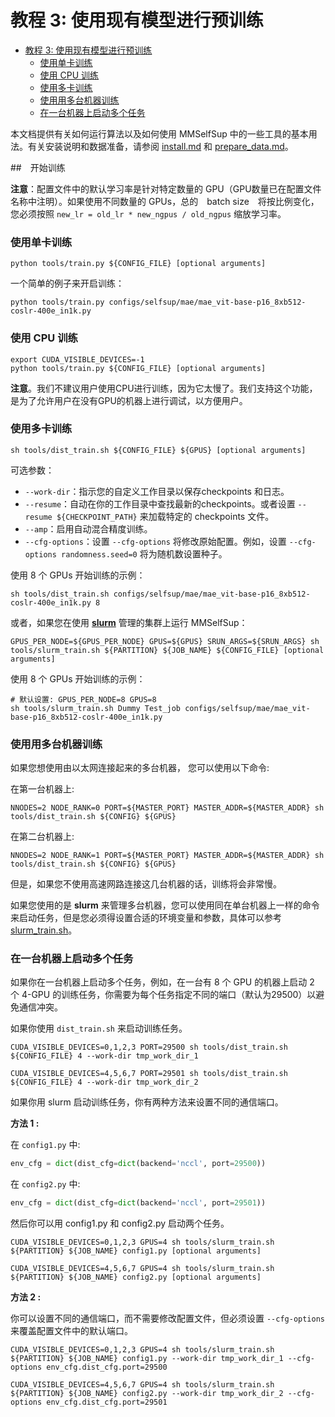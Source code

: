 # 教程 3: 使用现有模型进行预训练

- [教程 3: 使用现有模型进行预训练](#教程-3-使用现有模型进行预训练)
  - [使用单卡训练](#使用单卡训练)
  - [使用 CPU 训练](#使用-cpu-训练)
  - [使用多卡训练](#使用多卡训练)
  - [使用用多台机器训练](#使用用多台机器训练)
  - [在一台机器上启动多个任务](#在一台机器上启动多个任务)

本文档提供有关如何运行算法以及如何使用 MMSelfSup 中的一些工具的基本用法。有关安装说明和数据准备，请参阅 [install.md](install.md) 和 [prepare_data.md](prepare_data.md)。

##　开始训练

**注意**：配置文件中的默认学习率是针对特定数量的 GPU（GPU数量已在配置文件名称中注明）。如果使用不同数量的 GPUs，总的　batch size　将按比例变化，您必须按照 `new_lr = old_lr * new_ngpus / old_ngpus` 缩放学习率。

### 使用单卡训练

```shell
python tools/train.py ${CONFIG_FILE} [optional arguments]
```

一个简单的例子来开启训练：

```shell
python tools/train.py configs/selfsup/mae/mae_vit-base-p16_8xb512-coslr-400e_in1k.py
```

### 使用 CPU 训练

```shell
export CUDA_VISIBLE_DEVICES=-1
python tools/train.py ${CONFIG_FILE} [optional arguments]
```

**注意**。我们不建议用户使用CPU进行训练，因为它太慢了。我们支持这个功能，是为了允许用户在没有GPU的机器上进行调试，以方便用户。

### 使用多卡训练

```shell
sh tools/dist_train.sh ${CONFIG_FILE} ${GPUS} [optional arguments]
```

可选参数：

- `--work-dir`：指示您的自定义工作目录以保存checkpoints 和日志。
- `--resume`：自动在你的工作目录中查找最新的checkpoints。或者设置 `--resume ${CHECKPOINT_PATH}` 来加载特定的 checkpoints 文件。
- `--amp`：启用自动混合精度训练。
- `--cfg-options`：设置 `--cfg-options` 将修改原始配置。例如，设置 `--cfg-options randomness.seed=0` 将为随机数设置种子。

使用 8 个 GPUs 开始训练的示例：

```shell
sh tools/dist_train.sh configs/selfsup/mae/mae_vit-base-p16_8xb512-coslr-400e_in1k.py 8
```

或者，如果您在使用 **[slurm](https://slurm.schedmd.com/)** 管理的集群上运行 MMSelfSup：

```shell
GPUS_PER_NODE=${GPUS_PER_NODE} GPUS=${GPUS} SRUN_ARGS=${SRUN_ARGS} sh tools/slurm_train.sh ${PARTITION} ${JOB_NAME} ${CONFIG_FILE} [optional arguments]
```

使用 8 个 GPUs 开始训练的示例：

```shell
# 默认设置: GPUS_PER_NODE=8 GPUS=8
sh tools/slurm_train.sh Dummy Test_job configs/selfsup/mae/mae_vit-base-p16_8xb512-coslr-400e_in1k.py
```

### 使用用多台机器训练

如果您想使用由以太网连接起来的多台机器， 您可以使用以下命令:

在第一台机器上:

```shell
NNODES=2 NODE_RANK=0 PORT=${MASTER_PORT} MASTER_ADDR=${MASTER_ADDR} sh tools/dist_train.sh ${CONFIG} ${GPUS}
```

在第二台机器上:

```shell
NNODES=2 NODE_RANK=1 PORT=${MASTER_PORT} MASTER_ADDR=${MASTER_ADDR} sh tools/dist_train.sh ${CONFIG} ${GPUS}
```

但是，如果您不使用高速网路连接这几台机器的话，训练将会非常慢。

如果您使用的是 **slurm** 来管理多台机器，您可以使用同在单台机器上一样的命令来启动任务，但是您必须得设置合适的环境变量和参数，具体可以参考 [slurm_train.sh](https://github.com/open-mmlab/mmselfsup/blob/master/tools/slurm_train.sh)。

### 在一台机器上启动多个任务

如果你在一台机器上启动多个任务，例如，在一台有 8 个 GPU 的机器上启动 2 个 4-GPU 的训练任务，你需要为每个任务指定不同的端口（默认为29500）以避免通信冲突。

如果你使用 `dist_train.sh` 来启动训练任务。

```shell
CUDA_VISIBLE_DEVICES=0,1,2,3 PORT=29500 sh tools/dist_train.sh ${CONFIG_FILE} 4 --work-dir tmp_work_dir_1

CUDA_VISIBLE_DEVICES=4,5,6,7 PORT=29501 sh tools/dist_train.sh ${CONFIG_FILE} 4 --work-dir tmp_work_dir_2
```

如果你用 slurm 启动训练任务，你有两种方法来设置不同的通信端口。

**方法 1 :**

在 `config1.py` 中:

```python
env_cfg = dict(dist_cfg=dict(backend='nccl', port=29500))
```

在 `config2.py` 中:

```python
env_cfg = dict(dist_cfg=dict(backend='nccl', port=29501))
```

然后你可以用 config1.py 和 config2.py 启动两个任务。

```shell
CUDA_VISIBLE_DEVICES=0,1,2,3 GPUS=4 sh tools/slurm_train.sh ${PARTITION} ${JOB_NAME} config1.py [optional arguments]

CUDA_VISIBLE_DEVICES=4,5,6,7 GPUS=4 sh tools/slurm_train.sh ${PARTITION} ${JOB_NAME} config2.py [optional arguments]
```

**方法 2 :**

你可以设置不同的通信端口，而不需要修改配置文件，但必须设置 `--cfg-options` 来覆盖配置文件中的默认端口。

```shell
CUDA_VISIBLE_DEVICES=0,1,2,3 GPUS=4 sh tools/slurm_train.sh ${PARTITION} ${JOB_NAME} config1.py --work-dir tmp_work_dir_1 --cfg-options env_cfg.dist_cfg.port=29500

CUDA_VISIBLE_DEVICES=4,5,6,7 GPUS=4 sh tools/slurm_train.sh ${PARTITION} ${JOB_NAME} config2.py --work-dir tmp_work_dir_2 --cfg-options env_cfg.dist_cfg.port=29501
```

